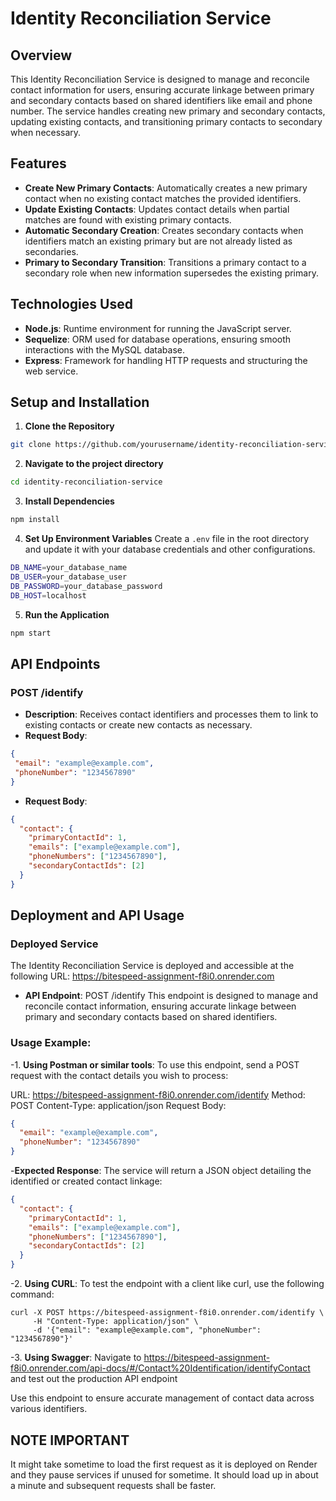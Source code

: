 # Identity Reconciliation Service

## Overview
This Identity Reconciliation Service is designed to manage and reconcile contact information for users, ensuring accurate linkage between primary and secondary contacts based on shared identifiers like email and phone number. The service handles creating new primary and secondary contacts, updating existing contacts, and transitioning primary contacts to secondary when necessary.

## Features
- **Create New Primary Contacts**: Automatically creates a new primary contact when no existing contact matches the provided identifiers.
- **Update Existing Contacts**: Updates contact details when partial matches are found with existing primary contacts.
- **Automatic Secondary Creation**: Creates secondary contacts when identifiers match an existing primary but are not already listed as secondaries.
- **Primary to Secondary Transition**: Transitions a primary contact to a secondary role when new information supersedes the existing primary.

## Technologies Used
- **Node.js**: Runtime environment for running the JavaScript server.
- **Sequelize**: ORM used for database operations, ensuring smooth interactions with the MySQL database.
- **Express**: Framework for handling HTTP requests and structuring the web service.

## Setup and Installation
1. **Clone the Repository**
```bash
git clone https://github.com/yourusername/identity-reconciliation-service.git
```
2. **Navigate to the project directory**
```bash
cd identity-reconciliation-service
```
3. **Install Dependencies**
```bash
npm install
```
4. **Set Up Environment Variables**
Create a `.env` file in the root directory and update it with your database credentials and other configurations.
```bash
DB_NAME=your_database_name
DB_USER=your_database_user
DB_PASSWORD=your_database_password
DB_HOST=localhost
```
5. **Run the Application**
```bash
npm start
```


## API Endpoints
### POST /identify
- **Description**: Receives contact identifiers and processes them to link to existing contacts or create new contacts as necessary.
- **Request Body**:
```json
{
 "email": "example@example.com",
 "phoneNumber": "1234567890"
}
```
- **Request Body**:
```json
{
  "contact": {
    "primaryContactId": 1,
    "emails": ["example@example.com"],
    "phoneNumbers": ["1234567890"],
    "secondaryContactIds": [2]
  }
}
```

## Deployment and API Usage
### Deployed Service
The Identity Reconciliation Service is deployed and accessible at the following URL: https://bitespeed-assignment-f8i0.onrender.com

- **API Endpoint**: POST /identify
This endpoint is designed to manage and reconcile contact information, ensuring accurate linkage between primary and secondary contacts based on shared identifiers.

### **Usage Example**:

-1. **Using Postman or similar tools**:
To use this endpoint, send a POST request with the contact details you wish to process:

URL: https://bitespeed-assignment-f8i0.onrender.com/identify
Method: POST
Content-Type: application/json
Request Body:
```json
{
  "email": "example@example.com",
  "phoneNumber": "1234567890"
}
```
-**Expected Response**:
The service will return a JSON object detailing the identified or created contact linkage:

```json
{
  "contact": {
    "primaryContactId": 1,
    "emails": ["example@example.com"],
    "phoneNumbers": ["1234567890"],
    "secondaryContactIds": [2]
  }
}
```
-2. **Using CURL**: To test the endpoint with a client like curl, use the following command:

```curl
curl -X POST https://bitespeed-assignment-f8i0.onrender.com/identify \
     -H "Content-Type: application/json" \
     -d '{"email": "example@example.com", "phoneNumber": "1234567890"}'
```
-3. **Using Swagger**: Navigate to https://bitespeed-assignment-f8i0.onrender.com/api-docs/#/Contact%20Identification/identifyContact and test out the production API endpoint

Use this endpoint to ensure accurate management of contact data across various identifiers.

## NOTE IMPORTANT ##
It might take sometime to load the first request as it is deployed on Render and they pause services if unused for sometime. It should load up in about a minute and subsequent requests shall be faster.
